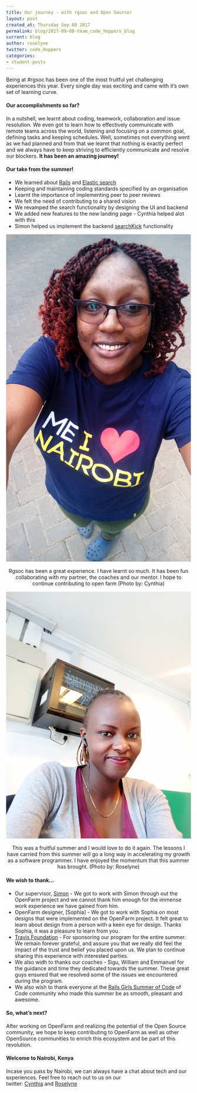 ```yaml
---
title: Our journey - with rgsoc and Open Source!
layout: post
created_at: Thursday Sep 08 2017
permalink: blog/2017-09-08-team_code_hoppers_blog
current: blog
author: roselyne
twitter: code_Hoppers
categories:
- student-posts
---
```


Being at #rgsoc has been one of the most fruitful yet challenging experiences this year. Every single day was exciting and came with it’s own set of learning curve.

#### Our accomplishments so far?

In a nutshell, we learnt about coding, teamwork, collaboration and issue resolution. We even got to learn how to effectively communicate with remote teams across the world, listening and focusing on a common goal, defining tasks and keeping schedules. Well, sometimes not everything went as we had planned and from that we learnt that nothing is exactly perfect and we always have to keep striving to efficiently communicate and resolve our blockers. **It has been an amazing journey!**

#### Our take from the summer!

- We learned about [Rails](http://rubyonrails.org/) and [Elastic search](http://rubyonrails.org/)
- Keeping and maintaining coding standards specified by an organisation
- Learnt the importance of implementing peer to peer reviews
- We felt the need of contributing to a shared vision
- We revamped the search functionality by designing the UI and backend
- We added new features to the new landing page - Cynthia helped alot with this
- Simon helped us implement the backend [searchKick](https://github.com/ankane/searchkick) functionality

![Cynthia's take!](/img/blog/2017/team_code_hoppers_cynthia.jpg)
<div align="center" class="image-credits">Rgsoc has been a great experience. I have learnt so much. It has been fun collaborating with my partner, the coaches and our mentor. I hope to continue contributing to open farm (Photo by: Cynthia)</div>


![Roselyne's take!](/img/blog/2017/team_code_hoppers_roselyne.jpg)
<div align="center" class="image-credits">This was a fruitful summer and I would love to do it again. The lessons I have carried from this summer will go a long way in accelerating my growth as a software programmer. I have enjoyed the momentum that this summer has brought. (Photo by: Roselyne)</div>


#### We wish to thank…

- Our supervisor, [Simon](https://twitter.com/simonv3) - We got to work with Simon through out the OpenFarm project and we cannot thank him enough for the immense work experience we have gained from him. 
- OpenFarm designer, [Sophia] - We got to work with Sophia on most designs that were implemented on the OpenFarm project. It felt great to learn about design from a person with a keen eye for design. Thanks Sophia, it was a pleasure to learn from you. 
- [Travis Foundation](https://twitter.com/travis_fnd) - For sponsoring our program for the entire summer. We remain forever grateful, and assure you that we really did feel the impact of the trust and belief you placed upon us. We plan to continue sharing this experience with interested parties. 
- We also widh to thanks our coaches - Sigu, William and Emmanuel for the guidance and time they dedicated towards the summer. These great guys  ensured that we resolved some of the issues we encountered during the program.
- We also wish to thank everyone at the [Rails Girls Summer of Code](https://twitter.com/RailsGirlsSoC) of Code community who made this summer be as smooth, pleasant and awesome. 

#### So, what’s next?

After working on OpenFarm and realizing the potential of the Open Source community, we hope to keep contributing to OpenFarm as well as other OpenSource communities to enrich this ecosystem and be part of this revolution.

#### Welcome to Nairobi, Kenya

Incase you pass by Nairobi, we can always have a chat about tech and our experiences. Feel free to reach out to us on our twitter: [Cynthia](https://twitter.com/annyanngo) and [Roselyne](https://twitter.com/roselynemakena)